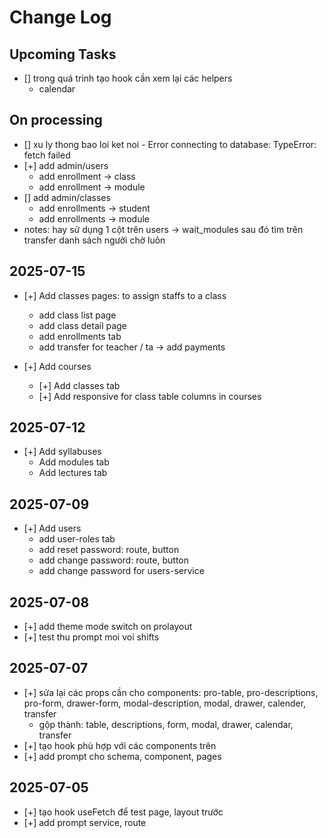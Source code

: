 # Change Log

## Upcoming Tasks

- [] trong quá trình tạo hook cần xem lại các helpers
  - calendar

## On processing

- [] xu ly thong bao loi ket noi - Error connecting to database: TypeError: fetch failed
- [+] add admin/users
  - add enrollment -> class
  - add enrollment -> module
- [] add admin/classes
  - add enrollments -> student
  - add enrollments -> module
- notes: hay sử dụng 1 cột trên users -> wait_modules sau đó tìm trên transfer danh sách người chờ luôn

## 2025-07-15

- [+] Add classes pages: to assign staffs to a class

  - add class list page
  - add class detail page
  - add enrollments tab
  - add transfer for teacher / ta -> add payments

- [+] Add courses
  - [+] Add classes tab
  - [+] Add responsive for class table columns in courses

## 2025-07-12

- [+] Add syllabuses
  - Add modules tab
  - Add lectures tab

## 2025-07-09

- [+] Add users
  - add user-roles tab
  - add reset password: route, button
  - add change password: route, button
  - add change password for users-service

## 2025-07-08

- [+] add theme mode switch on prolayout
- [+] test thu prompt moi voi shifts

## 2025-07-07

- [+] sửa lại các props cần cho components: pro-table, pro-descriptions, pro-form, drawer-form, modal-description, modal, drawer, calender, transfer
  - gộp thành: table, descriptions, form, modal, drawer, calendar, transfer
- [+] tạo hook phù hợp với các components trên
- [+] add prompt cho schema, component, pages

## 2025-07-05

- [+] tạo hook useFetch để test page, layout trước
- [+] add prompt service, route
